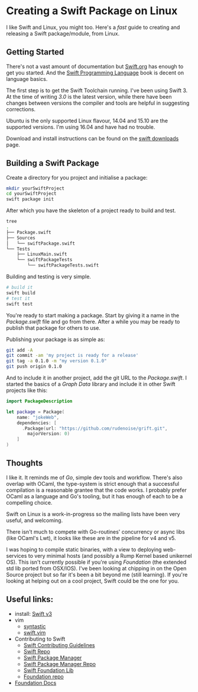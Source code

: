 # Creating a Swift Package on Linux

I like Swift and Linux, you might too. Here's a _fast_ guide to
creating and releasing a Swift package/module, from Linux.

## Getting Started

There's not a vast amount of documentation but [Swift.org](https://swift.org/)
has enough to get you started. And the
[Swift Programming Language](https://swift.org/documentation/#the-swift-programming-language)
book is decent on language basics.

The first step is to get the Swift Toolchain running. I've been
using Swift 3. At the time of writing _3.0_ is the latest
version, while there have been changes between versions the
compiler and tools are helpful in suggesting corrections.

Ubuntu is the only supported Linux flavour, 14.04 and 15.10 are the
supported versions. I'm using 16.04 and have had no trouble.

Download and install
instructions can be found on the [swift downloads](https://swift.org/download/#previews)
page.

## Building a Swift Package

Create a directory for you project and initialise a package:
```sh
mkdir yourSwiftProject
cd yourSwiftProject
swift package init
```

After which you have the skeleton of a project ready to build and test.
```sh
tree
.
├── Package.swift
├── Sources
│   └── swiftPackage.swift
└── Tests
    ├── LinuxMain.swift
    └── swiftPackageTests
        └── swiftPackageTests.swift
```

Building and testing is very simple.
```sh
# build it
swift build
# test it
swift test
```

You're ready to start making a package. Start by giving it a name
in the _Package.swift_ file and go from there. After a while you
may be ready to publish that package for others to use.

Publishing your package is as simple as:
```sh
git add -A
git commit -am 'my project is ready for a release'
git tag -a 0.1.0 -m "my version 0.1.0"
git push origin 0.1.0
```

And to include it in another project, add the git URL to the
_Package.swift_. I started the basics of a _Graph Data_ library
and include it in other Swift projects like this:
```swift
import PackageDescription

let package = Package(
    name: "jokeWeb",
    dependencies: [
      .Package(url: "https://github.com/rudenoise/grift.git",
        majorVersion: 0)
    ]
)
```

## Thoughts

I like it. It reminds me of _Go_, simple dev tools and workflow.
There's also overlap with OCaml, the type-system is
strict enough that a successful compilation is a reasonable
grantee that the code works. I probably prefer OCaml as a
language and Go's tooling, but it has enough of each to be a
compelling choice.

Swift on Linux is a work-in-progress so the mailing lists have been
very useful, and welcoming.

There isn't much to compete with Go-routines' concurrency or async
libs (like OCaml's Lwt), it looks like these are in the pipeline
for v4 and v5.

I was hoping to compile static binaries, with a view to deploying
web-services to very minimal hosts (and possibly a Rump Kernel
based unikernel OS). This isn't currently possible if you're using
_Foundation_ (the extended std lib ported from OSX/IOS). I've been
looking at chipping in on the Open Source project but so far it's
been a bit beyond me (still learning). If you're looking at helping
out on a cool project, Swift could be the one for you.

## Useful links:

* install: [Swift v3](https://swift.org/download/#previews)
* vim
    * [syntastic](https://github.com/scrooloose/syntastic/)
    * [swift.vim](https://github.com/keith/swift.vim)
* Contributing to Swift
    * [Swift Contributing Guidelines](https://swift.org/contributing/)
    * [Swift Repo](https://github.com/apple/swift)
    * [Swift Package Manager](https://swift.org/package-manager/)
    * [Swift Package Manager Repo](https://swift.org/package-manager/)
    * [Swift Foundation Lib](https://swift.org/core-libraries/#foundation)
    * [Foundation repo](https://github.com/apple/swift-corelibs-foundation)
* [Foundation Docs](https://developer.apple.com/library/mac/documentation/Cocoa/Reference/Foundation/ObjC_classic/)


